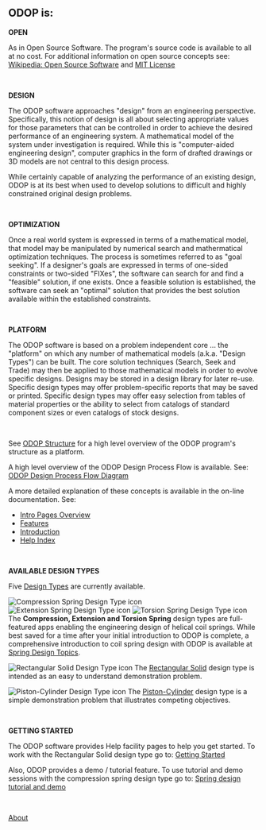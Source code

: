 ## ODOP is:   


**OPEN**   

As in Open Source Software. 
The program's source code is available to all at no cost.
For additional information on open source concepts see:
[Wikipedia: Open Source Software](https://en.wikipedia.org/wiki/Open-source_software)
and 
[MIT License](https://github.com/thegrumpys/odop/blob/master/LICENSE)
   
&nbsp;

**DESIGN**   

The ODOP software approaches "design" from an engineering perspective.
Specifically, this notion of design is all about selecting appropriate values 
for those parameters that can be controlled in order to achieve the desired 
performance of an engineering system.
A mathematical model of the system under investigation is required.
While this is "computer-aided engineering design", 
computer graphics in the form of drafted drawings or 3D models are 
not central to this design process.

While certainly capable of analyzing the performance of an existing design,
ODOP is at its best when used to develop solutions to difficult and 
highly constrained original design problems.

&nbsp;

**OPTIMIZATION**   

Once a real world system is expressed in terms of a mathematical model,
that model may be manipulated by numerical search and mathermatical optimization techniques.
The process is sometimes referred to as "goal seeking".
If a designer's goals are expressed in terms of one-sided constraints
or two-sided "FIXes", the software can search for and find a "feasible" solution, if one exists.
Once a feasible solution is established, the software can seek an "optimal" solution
that provides the best solution available within the established constraints. 
   
&nbsp;

**PLATFORM**   

The ODOP software is based on a problem independent core ... the "platform" on which
any number of mathematical models (a.k.a. "Design Types") can be built.
The core solution techniques (Search, Seek and Trade) may then be applied to
those mathematical models in order to evolve specific designs.
Designs may be stored in a design library for later re-use.
Specific design types may offer problem-specific reports that may be saved or printed.
Specific design types may offer easy selection from tables of material properties
or the ability to select from catalogs of standard component sizes or even
catalogs of stock designs.   

&nbsp;

See [ODOP Structure](png/ODOP_StructureDiagram.png) 
for a high level overview of the ODOP program's structure as a platform.

A high level overview of the ODOP Design Process Flow is available.  See: 
[ODOP Design Process Flow Diagram](./png/DesignProcessFlowDiagram.png)
   
A more detailed explanation of these concepts is available in the on-line documentation. 
See: 
 + [Intro Pages Overview](introPagesOverview)
 + [Features](../Help/features)
 + [Introduction](../Help/introduction)
 + [Help Index](../Help/index)

&nbsp;

**AVAILABLE DESIGN TYPES**   

Five [Design Types](../Help/DesignTypes) are currently available.
   
![Compression Spring Design Type icon](https://www.springdesignsoftware.org/odop/designtypes/Spring/Compression/favicon.ico "Compression Spring Design Type") 
![Extension Spring Design Type icon](https://www.springdesignsoftware.org/odop/designtypes/Spring/Extension/favicon.ico "Extension Spring Design Type") 
![Torsion Spring Design Type icon](https://www.springdesignsoftware.org/odop/designtypes/Spring/Torsion/favicon.ico "Torsion Spring Design Type") 
The **Compression, Extension and Torsion Spring** design types are full-featured apps 
enabling the engineering design of helical coil springs.
While best saved for a time after your initial introduction to ODOP is complete,
a comprehensive introduction to coil spring design with ODOP is available at
[Spring Design Topics](../Help/SpringDesign).

![Rectangular Solid Design Type icon](https://www.springdesignsoftware.org/odop/designtypes/Solid/favicon.ico "Rectangular Solid Design Type") 
The [Rectangular Solid](../Help/DesignTypes/r_solid) design type is intended as an 
easy to understand demonstration problem.

![Piston-Cylinder Design Type icon](https://www.springdesignsoftware.org/odop/designtypes/Piston-Cylinder/favicon.ico "Piston-Cylinder Design Type") 
The [Piston-Cylinder](../Help/DesignTypes/pcyl) design type is a simple demonstration problem 
that illustrates competing objectives.

&nbsp;

**GETTING STARTED**   

The ODOP software provides Help facility pages to help you get started. 
To work with the Rectangular Solid design type go to: 
[Getting Started](../Help/gettingStarted)
   
Also, ODOP  provides a demo / tutorial feature. 
To use tutorial and demo sessions with the  compression spring design type 
go to: [Spring design tutorial and demo](../Help/gettingStartedSpring)

&nbsp;

[About](./)
